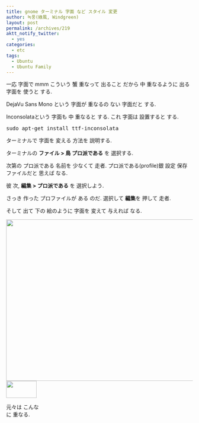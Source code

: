 ```yaml
---
title: gnome ターミナル 字面 など スタイル 変更
author: 녹풍(綠風, Windgreen)
layout: post
permalink: /archives/219
aktt_notify_twitter:
  - yes
categories:
  - etc
tags:
  - Ubuntu
  - Ubuntu Family
---
```

一応 字面で mmm こういう 蟹 重なって 出ること だから 中 重なるように 出る 字面を 使うと する.

DejaVu Sans Mono という 字面が 重なるの ない 字面だと する.

Inconsolataという 字面も 中 重なると する. これ 字面は 設置すると する.</p> 

<pre class="brush:plain">sudo apt-get install ttf-inconsolata</pre></p> 

ターミナルで 字面を 変える 方法を 説明する.

ターミナルの <span style="font-weight: bold;">ファイル > 鳥 プロ派である</span> を 選択する.

次第の プロ派である 名前を 少なくて 走者. プロ派である(profile)銀 設定 保存 ファイルだと 思えば なる.

彼 次, <span style="font-weight: bold;">編集 > プロ派である</span> を 選択しよう.

さっき 作った プロファイルが ある のだ. 選択して <span style="font-weight: bold;">編集</span>を 押して 走者.

そして 出て 下の 絵のように 字面を 変えて 与えれば なる.

<img src="http://dl.dropboxusercontent.com/u/15546257/blog/mytory/old-images/1/cfile9.uf.12297E484D4BC89225C839.png" class="aligncenter" alt="" height="436" width="540" />

<div style="width: 92px" class="wp-caption align">
  <img src="http://dl.dropboxusercontent.com/u/15546257/blog/mytory/old-images/1/cfile6.uf.176A85504D4BC89212A74E.png" alt="" height="46px" width="82px" /><p class="wp-caption-text">
    元々は こんなに 重なる.
  </p>
</div>